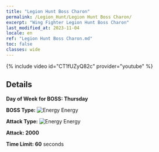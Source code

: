 ```yaml
---
title: "Legion Hunt Boss Charon"
permalink: /Legion_Hunt/Legion Hunt Boss Charon/
excerpt: "Wing Fighter Legion Hunt Boss Charon"
last_modified_at: 2023-11-04
locale: en
ref: "Legion Hunt Boss Charon.md"
toc: false
classes: wide
---
```



{% include video id="CT1fUZyQ82c" provider="youtube" %}

## Details

  **Day of Week for BOSS: Thursday**

  **BOSS Type:** ![Energy](/images/common_sx_icon8.png) Energy

  **Attack Type:** ![Energy](/images/common_sx_icon8.png) Energy

  **Attack: 2000**

  **Time Limit: 60** seconds

